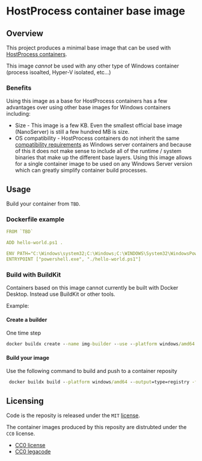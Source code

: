 # HostProcess container base image

## Overview

This project produces a minimal base image that can be used with [HostProcess containers](https://kubernetes.io/docs/tasks/configure-pod-container/create-hostprocess-pod/).

This image *cannot* be used with any other type of Windows container (process isoalted, Hyper-V isolated, etc...)

### Benefits

Using this image as a base for HostProcess containers has a few advantages over using other base images for Windows containers including:

- Size - This image is a few KB. Even the smallest official base image (NanoServer) is still a few hundred MB is size.
- OS compatibility - HostProcess containers do not inherit the same [compatibility requirements](https://docs.microsoft.com/virtualization/windowscontainers/deploy-containers/version-compatibility) as Windows server containers and because of this it does not make sense to include all of the runtime / system binaries that make up the different base layers. Using this image allows for a single container image to be used on any Windows Server version which can greatly simplify container build processes.

## Usage

Build your container from `TBD`.

### Dockerfile example

```yaml
FROM `TBD`

ADD hello-world.ps1 .

ENV PATH="C:\Windows\system32;C:\Windows;C:\WINDOWS\System32\WindowsPowerShell\v1.0\;"
ENTRYPOINT ["powershell.exe", "./hello-world.ps1"]
```

### Build with BuildKit

Containers based on this image cannot currently be built with Docker Desktop.
Instead use BuildKit or other tools.

Example:

#### Create a builder

One time step

```cmd
docker buildx create --name img-builder --use --platform windows/amd64
```

#### Build your image

Use the following command to build and push to a container reposity

```cmd
 docker buildx build --platform windows/amd64 --output=type=registry -f {Dockerfile} -t {ImageTag} .
```

## Licensing

Code is the reposity is released under the `MIT` [license](/LICENSE).

The container images produced by this reposity are distrubted under the `CC0` license.

- [CC0 license](/cc0-license.txt)
- [CC0 legacode](/cc0-legalcode.txt)
